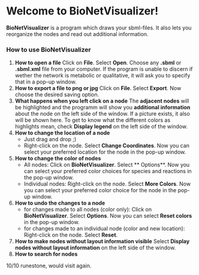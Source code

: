 
# Welcome to BioNetVisualizer!
**BioNetVisualizer** is a program which draws your sbml-files. It also lets you reorganize the nodes and read out additional information.

### How to use BioNetVisualizer
1. **How to open a file**
		Click on **File**. Select **Open**. Choose any **.sbml** or      					**.sbml.xml** file from your computer. 
		If the program is unable to discern if wether the network is metabolic or qualitative, it will ask you to specify that in a pop-up window.
2. **How to export a file to png or jpg**
	Click on **File**. Select **Export**. Now choose the desired saving option.
3. **What happens when  you left click on a node**
		The **adjacent nodes** will be highlighted and the programm will show you **additional information** about the node on the left side of the window. If a picture exists, it also will be shown here.
		To get to know what the different colors as highlights mean, check **Display legend** on the left side of the window.
4. **How to change the location of a node**
	* Just drag and drop ;)
	* Right-click on the node. Select **Change Coordinates**. Now you can select your preferred location for the node in the pop-up window.
5. **How to change the color of nodes**
	* All nodes:
		Click on **BioNetVisualizer**. Select ** Options**.  Now you can select your preferred color choices for species and reactions in the pop-up window. 
	* Individual nodes:
		Right-click on the node. Select **More Colors**. Now you can select your preferred color choice for the node in the pop-up window.
6. **How to undo the changes to a node**
	* for changes made to all nodes (color only):
		Click on **BioNetVisualizer**. Select **Options**.  Now you can select **Reset colors** in the pop-up window.
	* for changes made to an individual node (color and new location):
		Right-click on the node. Select **Reset**.
7.  **How to make nodes without layout information visible**
		Select **Display nodes without layout information** on the left side of the window.
8. **How to search for nodes**

10/10 runestone, would visit again.

